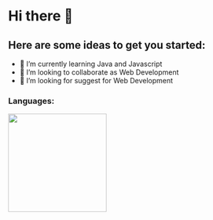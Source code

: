 # Hi there 👋

## Here are some ideas to get you started:
- 🌱 I’m currently learning Java and Javascript
- 👯 I’m looking to collaborate as Web Development
- 🤔 I’m looking for suggest for Web Development
   
### Languages:

<img src="https://github-readme-stats.vercel.app/api/top-langs/?username=rfahri&theme=highcontrast&show_icons=true&layout=compact" height=200 />
